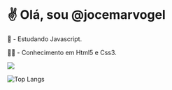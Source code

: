 # :v: Olá, sou @jocemarvogel
<p>
📝 - Estudando Javascript.
</p><p>
🧑‍🎓 - Conhecimento em Html5 e Css3.
</p>

<p aling="left">
  <a href="https://www.linkedin.com/in/jocemar-vogel/"><img src="https://img.shields.io/badge/LinkedIn-0077B5?style=for-the-badge&logo=linkedin&logoColor=white`"/></a>
</p>

![Top Langs](https://github-readme-stats.vercel.app/api/top-langs/?username=jocemarvogel&layout=compact)

<!---
<img src="https://img.shields.io/badge/HTML5-E34F26?style=for-the-badge&logo=html5&logoColor=white"> <img src="https://img.shields.io/badge/CSS3-1572B6?style=for-the-badge&logo=css3&logoColor=dark">
--->

